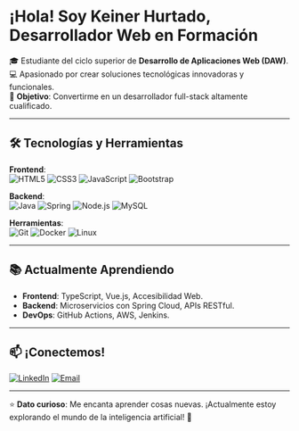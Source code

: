 # ¡Hola!  Soy Keiner Hurtado, Desarrollador Web en Formación

🎓 Estudiante del ciclo superior de **Desarrollo de Aplicaciones Web (DAW)**.  
💻 Apasionado por crear soluciones tecnológicas innovadoras y funcionales.  
🚀 **Objetivo**: Convertirme en un desarrollador full-stack altamente cualificado.

---

## 🛠️ Tecnologías y Herramientas

**Frontend**:  
![HTML5](https://img.shields.io/badge/HTML5-E34F26?style=flat&logo=html5&logoColor=white)
![CSS3](https://img.shields.io/badge/CSS3-1572B6?style=flat&logo=css3&logoColor=white)
![JavaScript](https://img.shields.io/badge/JavaScript-F7DF1E?style=flat&logo=javascript&logoColor=black)
![Bootstrap](https://img.shields.io/badge/Bootstrap-7952B3?style=flat&logo=bootstrap&logoColor=white)

**Backend**:  
![Java](https://img.shields.io/badge/Java-ED8B00?style=flat&logo=openjdk&logoColor=white)
![Spring](https://img.shields.io/badge/Spring-6DB33F?style=flat&logo=spring&logoColor=white)
![Node.js](https://img.shields.io/badge/Node.js-339933?style=flat&logo=node.js&logoColor=white)
![MySQL](https://img.shields.io/badge/MySQL-4479A1?style=flat&logo=mysql&logoColor=white)

**Herramientas**:  
![Git](https://img.shields.io/badge/Git-F05032?style=flat&logo=git&logoColor=white)
![Docker](https://img.shields.io/badge/Docker-2496ED?style=flat&logo=docker&logoColor=white)
![Linux](https://img.shields.io/badge/Linux-FCC624?style=flat&logo=linux&logoColor=black)

---

## 📚 Actualmente Aprendiendo

- **Frontend**: TypeScript, Vue.js, Accesibilidad Web.
- **Backend**: Microservicios con Spring Cloud, APIs RESTful.
- **DevOps**: GitHub Actions, AWS, Jenkins.

---



## 📫 ¡Conectemos!

[![LinkedIn](https://img.shields.io/badge/LinkedIn-0A66C2?style=flat&logo=linkedin&logoColor=white)](https://www.linkedin.com/in/keiner-m-h-e-145178302/)
[![Email](https://img.shields.io/badge/Email-EA4335?style=flat&logo=gmail&logoColor=white)](mailto:keinerhurtado2805@gmail.com)


---

⭐ **Dato curioso**: Me encanta aprender cosas nuevas. ¡Actualmente estoy explorando el mundo de la inteligencia artificial! 🤖
